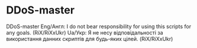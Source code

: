 # DDoS-master
DDoS-master
Eng/Англ: I do not bear responsibility for using this scripts for any goals. (RiX/RiXxUkr)
Ua/Укр: Я не несу відповідальності за використання данних скриптів для будь-яких цілей. (RiX/RiXxUkr)
